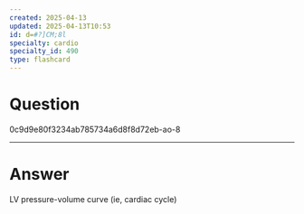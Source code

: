 ```yaml
---
created: 2025-04-13
updated: 2025-04-13T10:53
id: d=#?]CM;8l
specialty: cardio
specialty_id: 490
type: flashcard
---
```


# Question
0c9d9e80f3234ab785734a6d8f8d72eb-ao-8

---

# Answer
LV pressure-volume curve (ie, cardiac cycle)